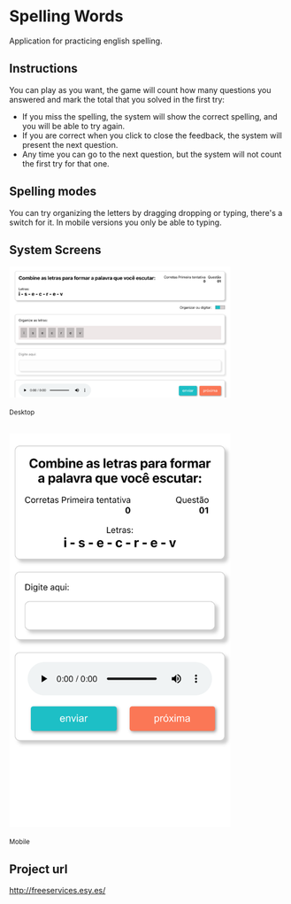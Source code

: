 # Spelling Words

Application for practicing english spelling.

## Instructions

You can play as you want, the game will count how many questions you answered and mark the total that you solved in the first try:
- If you miss the spelling, the system will show the correct spelling, and you will be able to try again.
- If you are correct when you click to close the feedback, the system will present the next question.
- Any time you can go to the next question, but the system will not count the first try for that one.

## Spelling modes

You can try organizing the letters by dragging dropping or typing, there's a switch for it. In mobile versions you only be able to typing.

## System Screens

<img src="https://github.com/GivailsonNeves/slang-speller/blob/357333027eb4fd9ab7657c9b885851b55b55495a/screenshoot/speller.png?raw=true" width="400">
<p><small>Desktop</small></p>
<br />
<img src="https://github.com/GivailsonNeves/slang-speller/blob/357333027eb4fd9ab7657c9b885851b55b55495a/screenshoot/speller_mobile.png?raw=true" width="400">
<p><small>Mobile</small></p>

## Project url

http://freeservices.esy.es/
